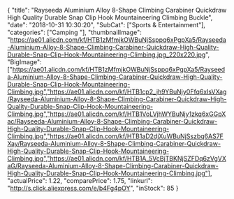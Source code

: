 {
	"title": "Rayseeda Aluminium Alloy 8-Shape Climbing Carabiner Quickdraw High Quality Durable Snap Clip Hook Mountaineering Climbing Buckle",
	"date": "2018-10-31 10:30:20",
	"SubCat": ["Sports & Entertainment"],
	"categories": ["Camping "],
	"thumbnailImage": "https://ae01.alicdn.com/kf/HTB1zMfmjkOWBuNjSsppq6xPgpXa5/Rayseeda-Aluminium-Alloy-8-Shape-Climbing-Carabiner-Quickdraw-High-Quality-Durable-Snap-Clip-Hook-Mountaineering-Climbing.jpg_220x220.jpg",
	"BigImage": ["https://ae01.alicdn.com/kf/HTB1zMfmjkOWBuNjSsppq6xPgpXa5/Rayseeda-Aluminium-Alloy-8-Shape-Climbing-Carabiner-Quickdraw-High-Quality-Durable-Snap-Clip-Hook-Mountaineering-Climbing.jpg","https://ae01.alicdn.com/kf/HTB1cp2_jh9YBuNjy0Ffq6xIsVXag/Rayseeda-Aluminium-Alloy-8-Shape-Climbing-Carabiner-Quickdraw-High-Quality-Durable-Snap-Clip-Hook-Mountaineering-Climbing.jpg","https://ae01.alicdn.com/kf/HTB1VoLVjhWYBuNjy1zkq6xGGpXac/Rayseeda-Aluminium-Alloy-8-Shape-Climbing-Carabiner-Quickdraw-High-Quality-Durable-Snap-Clip-Hook-Mountaineering-Climbing.jpg","https://ae01.alicdn.com/kf/HTB1aD2djXuWBuNjSszbq6AS7FXay/Rayseeda-Aluminium-Alloy-8-Shape-Climbing-Carabiner-Quickdraw-High-Quality-Durable-Snap-Clip-Hook-Mountaineering-Climbing.jpg","https://ae01.alicdn.com/kf/HTB1A_5VcBjTBKNjSZFDq6zVgVXaG/Rayseeda-Aluminium-Alloy-8-Shape-Climbing-Carabiner-Quickdraw-High-Quality-Durable-Snap-Clip-Hook-Mountaineering-Climbing.jpg"],
	"actualPrice": 1.22,
	"comparePrice": 1.75,
	"linkurl": "http://s.click.aliexpress.com/e/b4Fg4pOY",
	"inStock": 85
}
